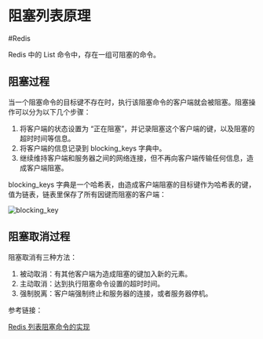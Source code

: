 # 阻塞列表原理
#Redis 

Redis 中的 List 命令中，存在一组可阻塞的命令。

## 阻塞过程

当一个阻塞命令的目标键不存在时，执行该阻塞命令的客户端就会被阻塞。阻塞操作可以分为以下几个步骤：

1. 将客户端的状态设置为 “正在阻塞”，并记录阻塞这个客户端的键，以及阻塞的超时时间等信息。
2. 将客户端的信息记录到 blocking_keys 字典中。
3. 继续维持客户端和服务器之间的网络连接，但不再向客户端传输任何信息，造成客户端阻塞。

blocking_keys 字典是一个哈希表，由造成客户端阻塞的目标键作为哈希表的键，值为链表，链表里保存了所有因键而阻塞的客户端：

![blocking_key](https://my-images-repo.oss-cn-hangzhou.aliyuncs.com/redis/blocking_keys.png)

## 阻塞取消过程

阻塞取消有三种方法：

1. 被动取消：有其他客户端为造成阻塞的键加入新的元素。
2. 主动取消：达到执行阻塞命令设置的超时时间。
3. 强制脱离：客户端强制终止和服务器的连接，或者服务器停机。


参考链接：

[Redis 列表阻塞命令的实现](https://www.cnblogs.com/zpcoding/p/12980362.html)